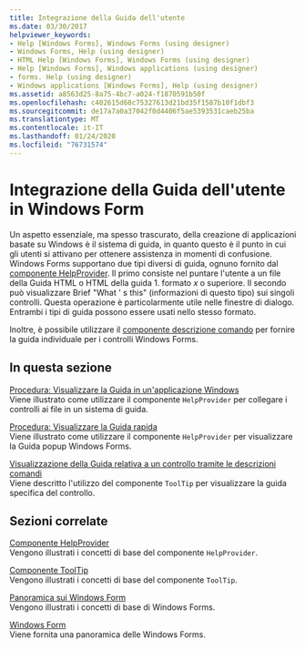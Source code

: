 ```yaml
---
title: Integrazione della Guida dell'utente
ms.date: 03/30/2017
helpviewer_keywords:
- Help [Windows Forms], Windows Forms (using designer)
- Windows Forms, Help (using designer)
- HTML Help [Windows Forms], Windows Forms (using designer)
- Help [Windows Forms], Windows applications (using designer)
- forms. Help (using designer)
- Windows applications [Windows Forms], Help (using designer)
ms.assetid: a8563d25-8a75-4bc7-a024-f1870591b50f
ms.openlocfilehash: c402615d68c75327613d21bd35f1587b10f1dbf3
ms.sourcegitcommit: de17a7a0a37042f0d4406f5ae5393531caeb25ba
ms.translationtype: MT
ms.contentlocale: it-IT
ms.lasthandoff: 01/24/2020
ms.locfileid: "76731574"
---
```

# <a name="integrating-user-help-in-windows-forms"></a>Integrazione della Guida dell'utente in Windows Form
Un aspetto essenziale, ma spesso trascurato, della creazione di applicazioni basate su Windows è il sistema di guida, in quanto questo è il punto in cui gli utenti si attivano per ottenere assistenza in momenti di confusione. Windows Forms supportano due tipi diversi di guida, ognuno fornito dal [componente HelpProvider](../controls/helpprovider-component-windows-forms.md). Il primo consiste nel puntare l'utente a un file della Guida HTML o HTML della guida 1. formato *x* o superiore. Il secondo può visualizzare Brief "What ' s this" (informazioni di questo tipo) sui singoli controlli. Questa operazione è particolarmente utile nelle finestre di dialogo. Entrambi i tipi di guida possono essere usati nello stesso formato.  
  
 Inoltre, è possibile utilizzare il [componente descrizione comando](../controls/tooltip-component-windows-forms.md) per fornire la guida individuale per i controlli Windows Forms.  
  
## <a name="in-this-section"></a>In questa sezione  
 [Procedura: Visualizzare la Guida in un'applicazione Windows](how-to-provide-help-in-a-windows-application.md)  
 Viene illustrato come utilizzare il componente `HelpProvider` per collegare i controlli ai file in un sistema di guida.  
  
 [Procedura: Visualizzare la Guida rapida](how-to-display-pop-up-help.md)  
 Viene illustrato come utilizzare il componente `HelpProvider` per visualizzare la Guida popup Windows Forms.  
  
 [Visualizzazione della Guida relativa a un controllo tramite le descrizioni comandi](control-help-using-tooltips.md)  
 Viene descritto l'utilizzo del componente `ToolTip` per visualizzare la guida specifica del controllo.  
  
## <a name="related-sections"></a>Sezioni correlate  
 [Componente HelpProvider](../controls/helpprovider-component-windows-forms.md)  
 Vengono illustrati i concetti di base del componente `HelpProvider`.  
  
 [Componente ToolTip](../controls/tooltip-component-windows-forms.md)  
 Vengono illustrati i concetti di base del componente `ToolTip`.  
  
 [Panoramica sui Windows Form](../windows-forms-overview.md)  
 Vengono illustrati i concetti di base di Windows Forms.  
  
 [Windows Form](../index.md)  
 Viene fornita una panoramica delle Windows Forms.
